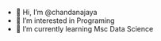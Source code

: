 - 👋 Hi, I’m @chandanajaya
- 👀 I’m interested in Programing
- 🌱 I’m currently learning Msc Data Science


<!---
chandanajaya/chandanajaya is a ✨ special ✨ repository because its `README.md` (this file) appears on your GitHub profile.
You can click the Preview link to take a look at your changes.
--->

